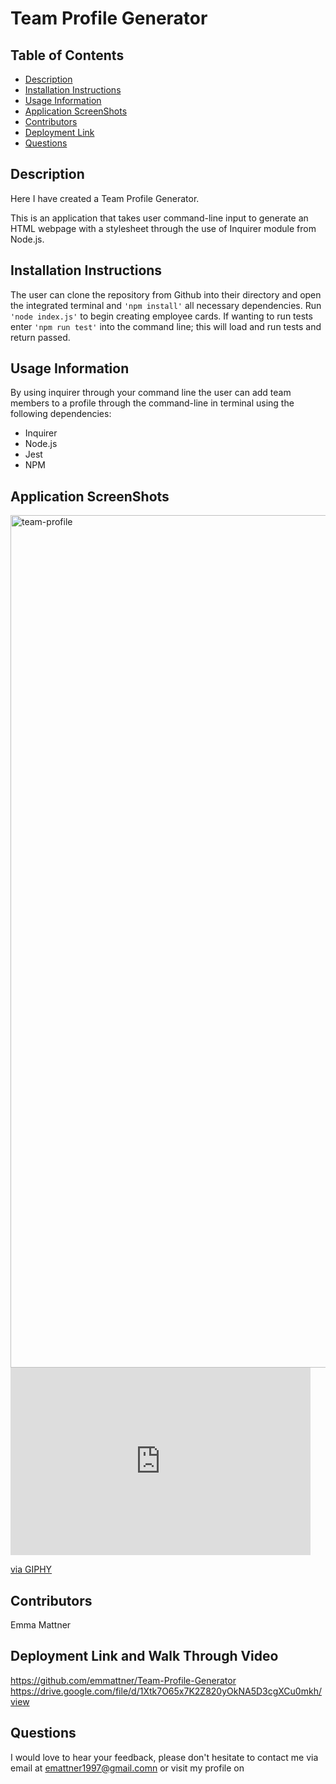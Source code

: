 # Team Profile Generator

## Table of Contents

* [Description](#description)
* [Installation Instructions](#installation-instructions)
* [Usage Information](#usage-information)
* [Application ScreenShots](#application-screenShots)
* [Contributors](#contributors)
* [Deployment Link](#deployment-link-and-walk-through-video)
* [Questions](#questions)


## Description
Here I have created a Team Profile Generator.

This is an application that takes user command-line input to generate an HTML webpage with a stylesheet through the use of Inquirer module from Node.js.

## Installation Instructions
The user can clone the repository from Github into their directory and open the integrated terminal and ``'npm install'`` all necessary dependencies. Run ``'node index.js'`` to begin creating employee cards. If wanting to run tests enter ``'npm run test'`` into the command line; this will load and run tests and return passed.

## Usage Information
By using inquirer through your command line the user can add team members to a profile through the command-line in terminal using the following dependencies:
* Inquirer
* Node.js
* Jest
* NPM

## Application ScreenShots
<img width="1364" alt="team-profile" src="https://user-images.githubusercontent.com/78684306/125278904-6ff3bc80-e352-11eb-8c1b-39513fb1f5b1.png">
<br>
<iframe src="https://giphy.com/embed/6CQTF1ZdOvb8OBCds7" width="480" height="300" frameBorder="0" class="giphy-embed" allowFullScreen></iframe><p><a href="https://giphy.com/gifs/6CQTF1ZdOvb8OBCds7">via GIPHY</a></p>

## Contributors
Emma Mattner


## Deployment Link and Walk Through Video
https://github.com/emmattner/Team-Profile-Generator
https://drive.google.com/file/d/1Xtk7O65x7K2Z820yOkNA5D3cgXCu0mkh/view


## Questions
I would love to hear your feedback, please don't hesitate to contact me via email at [emattner1997@gmail.comn](mailto;emattner1997@gmail.com) or visit my profile on 
